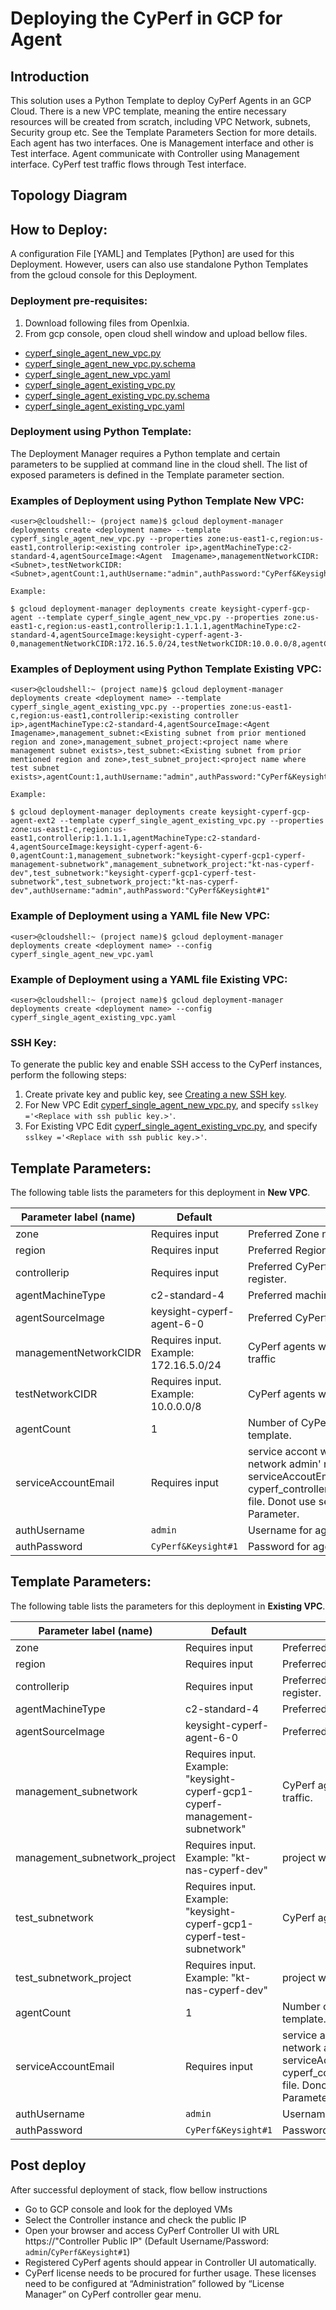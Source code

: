 # Deploying the CyPerf in GCP for Agent       
## Introduction
This solution uses a Python Template to deploy CyPerf Agents in an GCP Cloud.
There is a new VPC template, meaning the entire necessary resources will be created from scratch, including VPC Network, subnets, Security group etc. 
See the Template Parameters Section for more details. Each agent has two interfaces. One is Management interface and other is Test interface. Agent communicate with Controller using Management interface. CyPerf test traffic flows through Test interface.

## Topology Diagram

## How to Deploy:
A configuration File [YAML] and Templates [Python] are used for this Deployment. However, users can also use standalone Python Templates from the gcloud console for this Deployment.
### Deployment pre-requisites:
1.	Download following files from OpenIxia.
2.	From gcp console, open cloud shell window and upload bellow files. 
- [cyperf_single_agent_new_vpc.py](cyperf_single_agent_new_vpc.py)
- [cyperf_single_agent_new_vpc.py.schema](cyperf_single_agent_new_vpc.py.schema)
- [cyperf_single_agent_new_vpc.yaml](cyperf_single_agent_new_vpc.yaml)  
- [cyperf_single_agent_existing_vpc.py](cyperf_single_agent_existing_vpc.py)
- [cyperf_single_agent_existing_vpc.py.schema](cyperf_single_agent_existing_vpc.py.schema)
- [cyperf_single_agent_existing_vpc.yaml](cyperf_single_agent_existing_vpc.yaml) 

### Deployment using Python Template:
The Deployment Manager requires a Python template and certain parameters to be supplied at command line in the cloud shell.
The list of exposed parameters is defined in the Template parameter section.
### Examples of Deployment using Python Template **New VPC**:
```
<user>@cloudshell:~ (project name)$ gcloud deployment-manager deployments create <deployment name> --template cyperf_single_agent_new_vpc.py --properties zone:us-east1-c,region:us-east1,controllerip:<existing controler ip>,agentMachineType:c2-standard-4,agentSourceImage:<Agent  Imagename>,managementNetworkCIDR:<Subnet>,testNetworkCIDR:<Subnet>,agentCount:1,authUsername:"admin",authPassword:"CyPerf&Keysight#1"

Example:

$ gcloud deployment-manager deployments create keysight-cyperf-gcp-agent --template cyperf_single_agent_new_vpc.py --properties zone:us-east1-c,region:us-east1,controllerip:1.1.1.1,agentMachineType:c2-standard-4,agentSourceImage:keysight-cyperf-agent-3-0,managementNetworkCIDR:172.16.5.0/24,testNetworkCIDR:10.0.0.0/8,agentCount:1,authUsername:"admin",authPassword:"CyPerf&Keysight#1"
```
### Examples of Deployment using Python Template **Existing VPC**:
```
<user>@cloudshell:~ (project name)$ gcloud deployment-manager deployments create <deployment name> --template cyperf_single_agent_existing_vpc.py --properties zone:us-east1-c,region:us-east1,controllerip:<existing controller ip>,agentMachineType:c2-standard-4,agentSourceImage:<Agent  Imagename>,management_subnet:<Existing subnet from prior mentioned region and zone>,management_subnet_project:<project name where management subnet exists>,test_subnet:<Existing subnet from prior mentioned region and zone>,test_subnet_project:<project name where test subnet exists>,agentCount:1,authUsername:"admin",authPassword:"CyPerf&Keysight#1"

Example:

$ gcloud deployment-manager deployments create keysight-cyperf-gcp-agent-ext2 --template cyperf_single_agent_existing_vpc.py --properties zone:us-east1-c,region:us-east1,controllerip:1.1.1.1,agentMachineType:c2-standard-4,agentSourceImage:keysight-cyperf-agent-6-0,agentCount:1,management_subnetwork:"keysight-cyperf-gcp1-cyperf-management-subnetwork",management_subnetwork_project:"kt-nas-cyperf-dev",test_subnetwork:"keysight-cyperf-gcp1-cyperf-test-subnetwork",test_subnetwork_project:"kt-nas-cyperf-dev",authUsername:"admin",authPassword:"CyPerf&Keysight#1"
```

### Example of Deployment using a YAML file **New VPC**:
```
<user>@cloudshell:~ (project name)$ gcloud deployment-manager deployments create <deployment name> --config cyperf_single_agent_new_vpc.yaml
```

### Example of Deployment using a YAML file **Existing VPC**:
```
<user>@cloudshell:~ (project name)$ gcloud deployment-manager deployments create <deployment name> --config cyperf_single_agent_existing_vpc.yaml
```
### SSH Key:
To generate the public key and enable SSH access to the CyPerf instances, perform the following steps:

1. Create private key and public key, see [Creating a new SSH key](https://cloud.google.com/compute/docs/instances/adding-removing-ssh-keys#createsshkeys).
2. For New VPC Edit [cyperf_single_agent_new_vpc.py](cyperf_single_agent_new_vpc.py), and specify 
`sslkey ='<Replace with ssh public key.>'`.
3. For Existing VPC Edit [cyperf_single_agent_existing_vpc.py](cyperf_single_agent_existing_vpc.py), and specify 
`sslkey ='<Replace with ssh public key.>'`.

## Template Parameters:
The following table lists the parameters for this deployment in **New VPC**.

| Parameter label (name)                   | Default            | Description  |
| ----------------------- | ----------------- | ----- |
| zone                   | Requires input            | Preferred Zone name for the deployment.  |
| region                   | Requires input            | Preferred Region name for the deployment.  |
| controllerip                   | Requires input            | Preferred CyPerf Controller ip where agent needs to register.  |
| agentMachineType                   | c2-standard-4            | Preferred machine Type for CyPerf Agent.  |
| agentSourceImage                   | keysight-cyperf-agent-6-0            | Preferred CyPerf Agent image.  |
| managementNetworkCIDR                   | Requires input. Example: 172.16.5.0/24 | CyPerf agents will use this subnet for management traffic  |
| testNetworkCIDR                   | Requires input. Example: 10.0.0.0/8            | CyPerf agents will use this subnet for test traffic.  |
| agentCount                  | 1            | Number of CyPerf agents will be deployed from this template.  |
| serviceAccountEmail         | Requires input       | service accont with 'compute admin' and 'compute network admin' role must be pre exists. Update serviceAccoutEmail value in cyperf_controller_and_agent_pair_new_vpc.py.schema file. Donot use serviceAccountEmail as commandline Parameter. |
| authUsername                  | `admin`           | Username for agent to controller authentication.  |
| authPassword                  | `CyPerf&Keysight#1`            | Password for agent to controller authentication. |


## Template Parameters:
The following table lists the parameters for this deployment in **Existing VPC**.

| Parameter label (name)                   | Default            | Description  |
| ----------------------- | ----------------- | ----- |
| zone                   | Requires input            | Preferred Zone name for the deployment.  |
| region                   | Requires input            | Preferred Region name for the deployment.  |
| controllerip                   | Requires input            | Preferred CyPerf Controller ip where agent needs to register.  |
| agentMachineType                   | c2-standard-4            | Preferred machine Type for CyPerf Agent.  |
| agentSourceImage                   | keysight-cyperf-agent-6-0            | Preferred CyPerf Agent image.  |
| management_subnetwork                   | Requires input. Example: "keysight-cyperf-gcp1-cyperf-management-subnetwork" | CyPerf agents will use this subnet for management traffic.  |
| management_subnetwork_project                  | Requires input. Example: "kt-nas-cyperf-dev" | project where management subnet exists  |
| test_subnetwork                   | Requires input. Example: "keysight-cyperf-gcp1-cyperf-test-subnetwork"    | CyPerf agents will use this subnet for test traffic.  |
| test_subnetwork_project                  | Requires input. Example: "kt-nas-cyperf-dev" | project where test subnet exists  |
| agentCount                  | 1            | Number of CyPerf agents will be deployed from this template.  |
| serviceAccountEmail         | Requires input       | service accont with 'compute admin' and 'compute network admin' role must be pre exists. Update serviceAccoutEmail value in cyperf_controller_and_agent_pair_new_vpc.py.schema file. Donot use serviceAccountEmail as commandline Parameter. |
| authUsername                  | `admin`           | Username for agent to controller authentication.  |
| authPassword                  | `CyPerf&Keysight#1`            | Password for agent to controller authentication. |

## Post deploy

After successful deployment of stack, flow bellow instructions

-	Go to GCP console and look for the deployed VMs
-	Select the Controller instance and check the public IP 
-	Open your browser and access CyPerf Controller UI with URL https://"Controller Public IP" (Default Username/Password: `admin`/`CyPerf&Keysight#1`)
-   Registered CyPerf agents should appear in Controller UI automatically.
-   CyPerf license needs to be procured for further usage. These licenses need to be configured at “Administration” followed by “License Manager” on CyPerf controller gear menu.
